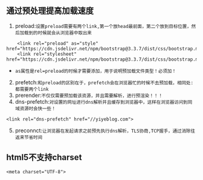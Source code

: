 ## 通过预处理提高加载速度
1. preload:`设置preload需要有两个link,第一个放head最前面，第二个放到目标位置，然后加载到的时候就会从浏览器中取出来`
```
	<link rel="preload" as="style" href="https://cdn.jsdelivr.net/npm/bootstrap@3.3.7/dist/css/bootstrap.min.css">
	<link rel="stylesheet" href="https://cdn.jsdelivr.net/npm/bootstrap@3.3.7/dist/css/bootstrap.min.css">
```
* `as属性是rel=preload的时候才需要添加，用于说明预加载文件类型！必须加！`
2. prefetch:`和preload的区别在于，prefetch会在浏览器忙的时候不去预加载，相同处:都需要两个link`
3. prerender:`不仅仅需要预加载该资源，并且需要解析，进行预渲染！！！`
4. dns-prefetch:`对设置的网址进行dns解析并且缓存到浏览器中，这样在浏览器访问到同域资源时会快一些！`
```
<link rel="dns-prefetch" href="//yiyeblog.com">
```
5. preconnct:`让浏览器在发起请求之前预先执行dns解析，TLS协商,TCP握手，通过消除往返来节省时间`

## html5不支持charset
`<meta charset="UTF-8">`
